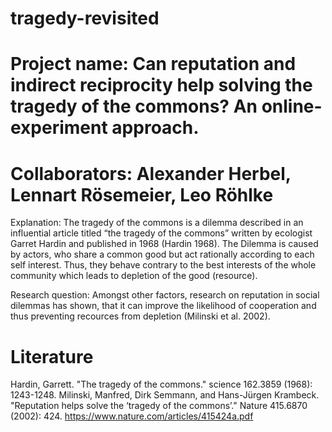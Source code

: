 # tragedy-revisited

# Project name: Can reputation and indirect reciprocity help solving the tragedy of the commons? An online-experiment approach.

# Collaborators: Alexander Herbel, Lennart Rösemeier, Leo Röhlke


Explanation: 
The tragedy of the commons is a dilemma described in an influential article titled “the tragedy of the commons” written by ecologist Garret Hardin and published in 1968 (Hardin 1968). The Dilemma is caused by actors, who share a common good but act rationally according to each self interest. Thus, they behave contrary to the best interests of the whole community which leads to depletion of the good (resource). 

Research question:
Amongst other factors, research on reputation in social dilemmas has shown, that it can improve the likelihood of cooperation and thus preventing recources from depletion (Milinski et al. 2002). 


# Literature

Hardin, Garrett. "The tragedy of the commons." science 162.3859 (1968): 1243-1248.
Milinski, Manfred, Dirk Semmann, and Hans-Jürgen Krambeck. "Reputation helps solve the ‘tragedy of the commons’." Nature 415.6870 (2002): 424. https://www.nature.com/articles/415424a.pdf
